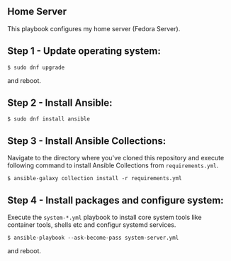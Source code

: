 ## Home Server

This playbook configures my home server (Fedora Server).

## Step 1 - Update operating system:

    $ sudo dnf upgrade

and reboot.

## Step 2 - Install Ansible:

    $ sudo dnf install ansible

## Step 3 - Install Ansible Collections:

Navigate to the directory where you've cloned this repository and execute following command to install Ansible Collections from `requirements.yml`.

    $ ansible-galaxy collection install -r requirements.yml

## Step 4 - Install packages and configure system:

Execute the `system-*.yml` playbook to install core system tools like container tools, shells etc and configur systemd services.

    $ ansible-playbook --ask-become-pass system-server.yml

and reboot.
